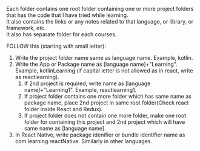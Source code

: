 Each folder contains one root folder containing one or more project folders that has the code that I have tried while learning.   
It also contains the links or any notes related to that language, or library, or framework, etc.   
It also has separate folder for each courses.   

FOLLOW this (starting with small letter):   
1. Write the project folder name same as language name. Example, kotlin.   
2. Write the App or Package name as [language name]+"Learning". Example, kotlinLearning (if capital letter is not allowed as in react, write as reactlearning).   
	1. If 2nd project is required, write name as [language name]+"Learning1". Example, reactlearning1.	
	2. If project folder contains one more folder which has same name as package name, place 2nd project in same root folder(Check react folder inside React and Redux).	
	3. If project folder does not contain one more folder, make one root folder for containing this project and 2nd project which will have same name as [language name].	
3. In React Native, write package idenifier or bundle identifier name as com.learning.reactNative. Similarly in other languages.   
